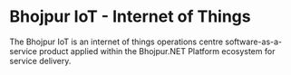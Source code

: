 # Bhojpur IoT - Internet of Things

The Bhojpur IoT is an internet of things operations centre software-as-a-service product applied within the Bhojpur.NET Platform ecosystem for service delivery.
